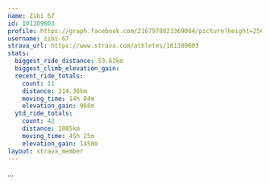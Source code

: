 ```yaml
---
name: Zibi 67
id: 101389603
profile: https://graph.facebook.com/2167978823369064/picture?height=256&width=256
username: zibi-67
strava_url: https://www.strava.com/athletes/101389603
stats:
  biggest_ride_distance: 53.62km
  biggest_climb_elevation_gain: 
  recent_ride_totals:
    count: 11
    distance: 314.36km
    moving_time: 14h 04m
    elevation_gain: 988m
  ytd_ride_totals:
    count: 42
    distance: 1085km
    moving_time: 45h 25m
    elevation_gain: 1458m
layout: strava_member
--- 
```

...
